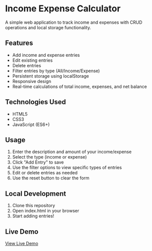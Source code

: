 # Income Expense Calculator

A simple web application to track income and expenses with CRUD operations and local storage functionality.

## Features

- Add income and expense entries
- Edit existing entries
- Delete entries
- Filter entries by type (All/Income/Expense)
- Persistent storage using localStorage
- Responsive design
- Real-time calculations of total income, expenses, and net balance

## Technologies Used

- HTML5
- CSS3
- JavaScript (ES6+)

## Usage

1. Enter the description and amount of your income/expense
2. Select the type (income or expense)
3. Click "Add Entry" to save
4. Use the filter options to view specific types of entries
5. Edit or delete entries as needed
6. Use the reset button to clear the form

## Local Development

1. Clone this repository
2. Open index.html in your browser
3. Start adding entries!

## Live Demo

[View Live Demo](https://expenze-calculator.netlify.app/) 
